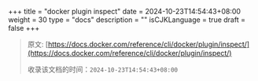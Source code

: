 +++
title = "docker plugin inspect"
date = 2024-10-23T14:54:43+08:00
weight = 30
type = "docs"
description = ""
isCJKLanguage = true
draft = false
+++

> 原文: [https://docs.docker.com/reference/cli/docker/plugin/inspect/](https://docs.docker.com/reference/cli/docker/plugin/inspect/)
>
> 收录该文档的时间：`2024-10-23T14:54:43+08:00`
